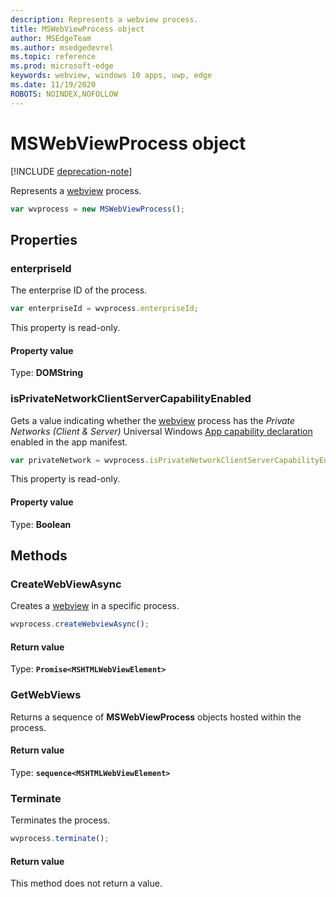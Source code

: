 ```yaml
---
description: Represents a webview process.
title: MSWebViewProcess object
author: MSEdgeTeam
ms.author: msedgedevrel
ms.topic: reference
ms.prod: microsoft-edge
keywords: webview, windows 10 apps, uwp, edge
ms.date: 11/19/2020
ROBOTS: NOINDEX,NOFOLLOW
---
```

# MSWebViewProcess object  

[!INCLUDE [deprecation-note](../includes/deprecation-note.md)]  

Represents a [webview](../webview.md) process.  

```javascript
var wvprocess = new MSWebViewProcess();
```  

## Properties  

### enterpriseId  

The enterprise ID of the process.  

```js
var enterpriseId = wvprocess.enterpriseId;
```  

This property is read-only.  

#### Property value  

Type: **DOMString**  

### isPrivateNetworkClientServerCapabilityEnabled  

Gets a value indicating whether the [webview](../webview.md) process has the *Private Networks (Client & Server)* Universal Windows [App capability declaration](/windows/uwp/packaging/app-capability-declarations) enabled in the app manifest.  

```javascript
var privateNetwork = wvprocess.isPrivateNetworkClientServerCapabilityEnabled;
```  

This property is read-only.  

#### Property value  

Type: **Boolean**  

## Methods  

### CreateWebViewAsync  

Creates a [webview](../webview.md) in a specific process.  

```javascript
wvprocess.createWebviewAsync();
```  

#### Return value  

Type: **`Promise<MSHTMLWebViewElement>`**  

### GetWebViews  

Returns a sequence of **MSWebViewProcess** objects hosted within the process.  

#### Return value  

Type: **`sequence<MSHTMLWebViewElement>`**  

### Terminate  

Terminates the process.  

```javascript
wvprocess.terminate();
```  

#### Return value  

This method does not return a value.  
